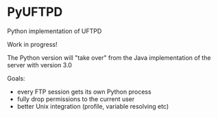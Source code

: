 # PyUFTPD

Python implementation of UFTPD

Work in progress!

The Python version will "take over" from the Java implementation of
the server with version 3.0

Goals:

 * every FTP session gets its own Python process
 * fully drop permissions to the current user
 * better Unix integration (profile, variable resolving etc)
